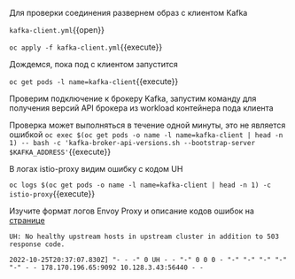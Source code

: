 Для проверки соединения развернем образ с клиентом Kafka

`kafka-client.yml`{{open}}

`oc apply -f kafka-client.yml`{{execute}}

Дождемся, пока под с клиентом запустится

`oc get pods -l name=kafka-client`{{execute}}

Проверим подключение к брокеру Kafka, запустим команду для получения версий API брокера из workload контейнера пода клиента

Проверка может выполняться в течение одной минуты, это не является ошибкой
`oc exec $(oc get pods -o name -l name=kafka-client | head -n 1) -- bash -c 'kafka-broker-api-versions.sh --bootstrap-server $KAFKA_ADDRESS'`{{execute}}

В логах istio-proxy видим ошибку с кодом UH

`oc logs $(oc get pods -o name -l name=kafka-client | head -n 1) -c istio-proxy`{{execute}}

Изучите формат логов Envoy Proxy и описание кодов ошибок
на <a target="_blank" href="https://www.envoyproxy.io/docs/envoy/latest/configuration/observability/access_log/usage">странице</a>

`UH: No healthy upstream hosts in upstream cluster in addition to 503 response code.`

`2022-10-25T20:37:07.830Z] "- - -" 0 UH - - "-" 0 0 0 - "-" "-" "-" "-" "-" - - 178.170.196.65:9092 10.128.3.43:56440 - -`
